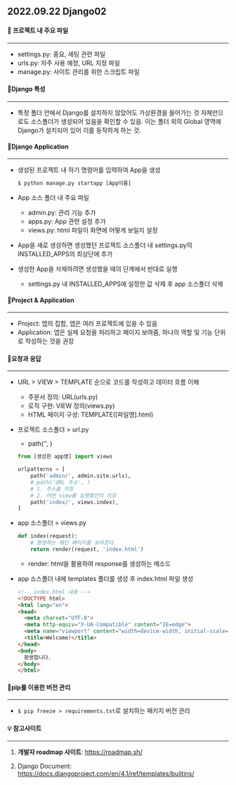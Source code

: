 ## 2022.09.22 Django02



#### 📌 프로젝트 내 주요 파일

---

- settings.py: 중요, 세팅 관련 파일
- urls.py: 자주 사용 예정, URL 지정 파일
- manage.py: 사이트 관리를 위한 스크립트 파일



#### 📌Django 특성

---

- 특정 폴더 안에서 Django를 설치하지 않았어도 가상환경을 들어가는 것 자체만으로도 소스폴더가 생성되어 있음을 확인할 수 있음. 이는 폴더 외의 Global 영역에 Django가 설치되어 있어 이를 동작하게 하는 것.



#### 📌Django Application

---

- 생성된 프로젝트 내 하기 명령어를 입력하여 App을 생성

  ```python
  $ python manage.py startapp [App이름]
  ```

- App 소스 폴더 내 주요 파일
  - admin.py: 관리 기능 추가
  - apps.py: App 관련 설정 추가
  - views.py: html 파일이 화면에 어떻게 보일지 설정
- App을 새로 생성하면 생성했던 프로젝트 소스폴더 내 settings.py의 INSTALLED_APPS의 최상단에 추가
- 생성한 App을 삭제하려면 생성했을 때의 단계에서 반대로 실행
  - settings.py 내 INSTALLED_APPS에 설정한 값 삭제 후 app 소스폴더 삭제



#### 📌Project & Application

---

- Project: 앱의 집합, 앱은 여러 프로젝트에 있을 수 있음
- Application: 앱은 실제 요청을 처리하고 페이지 보여줌, 하나의 역할 및 기능 단위로 작성하는 것을 권장



#### 📌요청과 응답

---

- URL > VIEW > TEMPLATE 순으로 코드를 작성하고 데이터 흐름 이해

  - 주문서 정의: URL(urls.py)
  - 로직 구현: VIEW 정의(views.py)
  - HTML 페이지 구성: TEMPLATE([파일명].html)

- 프로젝트 소스폴더 > url.py

  - path('', )

  ```python
  from [생성한 app명] import views
  
  urlpatterns = [
      path('admin/', admin.site.urls),
      # path('URL 주소', )
      # 1. 주소를 지정
      # 2. 어떤 view를 실행할건지 지정
      path('index/', views.index),
  ]
  ```

- app 소스폴더 > views.py

  ```python
  def index(request):
      # 환영하는 메인 페이지를 보여준다.
      return render(request, 'index.html')
  ```

  - render: html을 활용하여 response를 생성하는 메소드

- app 소스폴더 내에 templates 폴더를 생성 후 index.html 파일 생성

  ```html
  <!-- index.html 내용 -->
  <!DOCTYPE html>
  <html lang="en">
  <head>
    <meta charset="UTF-8">
    <meta http-equiv="X-UA-Compatible" content="IE=edge">
    <meta name="viewport" content="width=device-width, initial-scale=1.0">
    <title>Welcome!</title>
  </head>
  <body>
    환영합니다.
  </body>
  </html>
  ```



#### 📌pip를 이용한 버전 관리

---

- `$ pip freeze > requirements.txt`로 설치하는 패키지 버전 관리



#### 💡 참고사이트

---

1. **개발자 roadmap 사이트**: https://roadmap.sh/

2. Django Document: https://docs.djangoproject.com/en/4.1/ref/templates/builtins/

